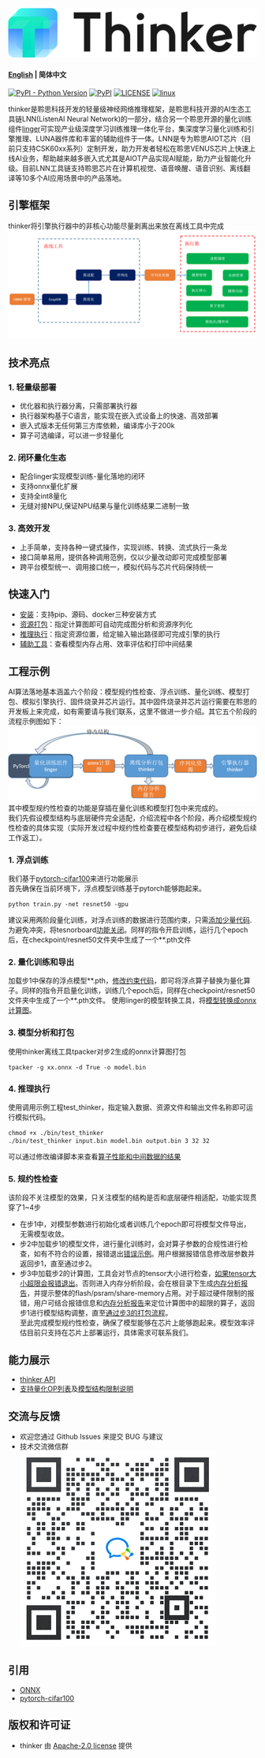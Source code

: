![thinker_logo](thinker/docs/images/thinker_logo.png)
--------------------------------------------------------------------------------
#### [English](README_EN.md) | 简体中文

[![PyPI - Python Version](https://img.shields.io/pypi/pyversions/pythinker.svg)](https://pypi.org/project/pythinker)
[![PyPI](https://badge.fury.io/py/pythinker.svg)](https://badge.fury.io/py/pythinker)
[![LICENSE](https://img.shields.io/github/license/LISTENAI/thinker.svg?style=flat-square)](https://github.com/LISTENAI/thinker/blob/main/LICENSE)
[![linux](https://github.com/LISTENAI/thinker/actions/workflows/linux_x86.yml/badge.svg)](https://github.com/LISTENAI/thinker/actions/workflows/linux_x86.yml)

thinker是聆思科技开发的轻量级神经网络推理框架，是聆思科技开源的AI生态工具链LNN(ListenAI Neural Network)的一部分，结合另一个聆思开源的量化训练组件[linger](https://github.com/LISTENAI/linger)可实现产业级深度学习训练推理一体化平台，集深度学习量化训练和引擎推理、LUNA器件库和丰富的辅助组件于一体。LNN是专为聆思AIOT芯片（目前只支持CSK60xx系列）定制开发，助力开发者轻松在聆思VENUS芯片上快速上线AI业务，帮助越来越多嵌入式尤其是AIOT产品实现AI赋能，助力产业智能化升级。目前LNN工具链支持聆思芯片在计算机视觉、语音唤醒、语音识别、离线翻译等10多个AI应用场景中的产品落地。

## 引擎框架
thinker将引擎执行器中的非核心功能尽量剥离出来放在离线工具中完成  
![thinker/docs/images/struct.png](thinker/docs/images/struct-CH.png)

## 技术亮点
### 1. 轻量级部署
* 优化器和执行器分离，只需部署执行器
* 执行器架构基于C语言，能实现在嵌入式设备上的快速、高效部署
* 嵌入式版本无任何第三方库依赖，编译库小于200k
* 算子可选编译，可以进一步轻量化

### 2. 闭环量化生态
* 配合linger实现模型训练-量化落地的闭环
* 支持onnx量化扩展
* 支持全int8量化
* 无缝对接NPU,保证NPU结果与量化训练结果二进制一致

### 3. 高效开发
* 上手简单，支持各种一键式操作，实现训练、转换、流式执行一条龙
* 接口简单易用，提供各种调用范例，仅以少量改动即可完成模型部署
* 跨平台模型统一、调用接口统一，模拟代码与芯片代码保持统一

## 快速入门
- [安装](thinker/docs/tutorial/install.md)：支持pip、源码、docker三种安装方式
- [资源打包](thinker/docs/tutorial/thinker_packer.md)：指定计算图即可自动完成图分析和资源序列化
- [推理执行](thinker/docs/tutorial/thinker_run.md)：指定资源位置，给定输入输出路径即可完成引擎的执行
- [辅助工具](thinker/docs/tutorial/thinker_performance.md)：查看模型内存占用、效率评估和打印中间结果

## 工程示例
  AI算法落地基本涵盖六个阶段：模型规约性检查、浮点训练、量化训练、模型打包、模拟引擎执行、固件烧录并芯片运行。其中固件烧录并芯片运行需要在聆思的开发板上来完成，如有需要请与我们联系，这里不做进一步介绍。其它五个阶段的流程示例图如下：  
  ![lnn_flow_path](thinker/docs/images/lnn_flow_path.png)    
  其中模型规约性检查的功能是穿插在量化训练和模型打包中来完成的。  
  我们先假设模型结构与底层硬件完全适配，介绍流程中各个阶段，再介绍模型规约性检查的具体实现（实际开发过程中规约性检查要在模型结构初步进行，避免后续工作返工）。
### 1. 浮点训练
  我们基于[pytorch-cifar100](https://github.com/weiaicunzai/pytorch-cifar100)来进行功能展示  
  首先确保在当前环境下，浮点模型训练基于pytorch能够跑起来。 
```Shell
python train.py -net resnet50 -gpu
```
  建议采用两阶段量化训练，对浮点训练的数据进行范围约束，只需[添加少量代码](thinker/docs/tutorial/resnet_modify1.md).  
  为避免冲突，将tesnorboard[功能关闭](thinker/docs/tutorial/resnet_modify2.md)。同样的指令开启训练，运行几个epoch后，在checkpoint/resnet50文件夹中生成了一个**.pth文件

### 2. 量化训练和导出
  加载步1中保存的浮点模型**.pth，[修改约束代码](thinker/docs/images/linger_set2.png)，即可将浮点算子替换为量化算子。同样的指令开启量化训练，训练几个epoch后，同样在checkpoint/resnet50文件夹中生成了一个**.pth文件。
  使用linger的模型转换工具，将[模型转换成onnx计算图](thinker/docs/images/onnx_export.png)。

### 3. 模型分析和打包
  使用thinker离线工具tpacker对步2生成的onnx计算图打包  
```Shell
tpacker -g xx.onnx -d True -o model.bin
```

### 4. 推理执行
  使用调用示例工程test_thinker，指定输入数据、资源文件和输出文件名称即可运行模拟代码。  
```Shell
chmod +x ./bin/test_thinker
./bin/test_thinker input.bin model.bin output.bin 3 32 32
```
可以通过修改编译脚本来查看[算子性能和中间数据的结果](thinker/docs/tutorial/thinker_performance.md)

### 5. 规约性检查
  该阶段不关注模型的效果，只关注模型的结构是否和底层硬件相适配，功能实现贯穿了1~4步
  * 在步1中，对模型参数进行初始化或者训练几个epoch即可将模型文件导出，无需模型收敛。
  * 步2中加载步1的模型文件，进行量化训练时，会对算子参数的合规性进行检查，如有不符合的设置，报错退出[错误示例](thinker/docs/images/resnet50_linger_err.png)。用户根据报错信息修改层参数并返回步1，直至通过步2。
  * 步3中加载步2的计算图，工具会对节点的tensor大小进行检查，[如果tensor大小超限会报错退出](thinker/docs/images/Resnet50_err.png)。否则进入内存分析阶段，会在根目录下生成[内存分析报告](thinker/docs/images/Resnet50_Mem1.png)，并提示整体的flash/psram/share-memory占用。对于超过硬件限制的报错，用户可结合报错信息和[内存分析报告](thinker/docs/images/Resnet50_Mem2.png)来定位计算图中的超限的算子，返回步1进行模型结构调整，直至[通过步3的打包流程](thinker/docs/images/Resnet50_sucess.png)。   
  至此完成模型规约性检查，确保了模型能够在芯片上能够跑起来。模型效率评估目前只支持在芯片上部署运行，具体需求可联系我们。  

## 能力展示
* [thinker API](thinker/docs/tutorial/thinker_api.md)
* [支持量化OP列表](https://github.com/LISTENAI/linger/blob/main/doc/tutorial/support_quant_ops.md)及[模型结构限制说明](thinker/docs/tutorial/restrain_of_model.md)

## 交流与反馈
- 欢迎您通过 Github Issues 来提交 BUG 与建议
- 技术交流微信群  
![concat us](thinker/docs/images/contact_me_qr.png)

## 引用
- [ONNX](https://github.com/onnx/onnx)
- [pytorch-cifar100](https://github.com/weiaicunzai/pytorch-cifar100)

## 版权和许可证
- thinker 由 [Apache-2.0 license](LICENSE) 提供
